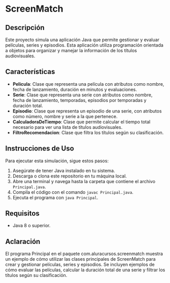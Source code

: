 # ScreenMatch

## Descripción
Este proyecto simula una aplicación Java que permite gestionar y evaluar películas, series y episodios. Esta aplicación utiliza programación orientada a objetos para organizar y manejar la información de los títulos audiovisuales.

## Características
- **Pelicula**: Clase que representa una película con atributos como nombre, fecha de lanzamiento, duración en minutos y evaluaciones.
- **Serie**: Clase que representa una serie con atributos como nombre, fecha de lanzamiento, temporadas, episodios por temporadas y duración total.
- **Episodio**: Clase que representa un episodio de una serie, con atributos como número, nombre y serie a la que pertenece.
- **CalculadoraDeTiempo**: Clase que permite calcular el tiempo total necesario para ver una lista de títulos audiovisuales.
- **FiltroRecomendacion**: Clase que filtra los títulos según su clasificación.
  
## Instrucciones de Uso
Para ejecutar esta simulación, sigue estos pasos:

1. Asegúrate de tener Java instalado en tu sistema.
2. Descarga o clona este repositorio en tu máquina local.
3. Abre una terminal y navega hasta la carpeta que contiene el archivo `Principal.java`.
4. Compila el código con el comando `javac Principal.java`.
5. Ejecuta el programa con `java Principal`.

## Requisitos
- Java 8 o superior.

## Aclaración
El programa Principal en el paquete com.aluracursos.screenmatch muestra un ejemplo de cómo utilizar las clases principales de ScreenMatch para crear y gestionar películas, series y episodios. Se incluyen ejemplos de cómo evaluar las películas, calcular la duración total de una serie y filtrar los títulos según su clasificación.

